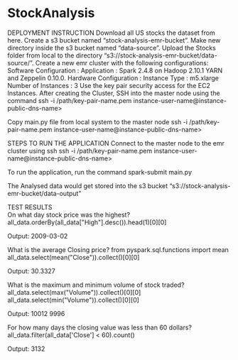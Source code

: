 # StockAnalysis

DEPLOYMENT INSTRUCTION
Download all US stocks the dataset from here.
Create a s3 bucket named “stock-analysis-emr-bucket”.
Make new directory inside the s3 bucket named “data-source”. 
Upload the Stocks folder from local to the directory “s3://stock-analysis-emr-bucket/data-source/”.
Create a new emr cluster with the following configurations:
Software Configuration : 
Application : Spark 2.4.8 on Hadoop 2.10.1 YARN and Zeppelin 0.10.0.
Hardware Configuration : 
Instance Type : m5.xlarge
Number of Instances : 3
Use the key pair security access for the EC2 Instances.
After creating the Cluster, SSH into the master node using the command 
ssh -i /path/key-pair-name.pem instance-user-name@instance-public-dns-name> 


Copy main.py file from local system to the master node
ssh -i /path/key-pair-name.pem instance-user-name@instance-public-dns-name> 


STEPS TO RUN THE APPLICATION
Connect to the master node to the emr cluster using ssh 
ssh -i /path/key-pair-name.pem instance-user-name@instance-public-dns-name> 


 To run the application, run the command 
spark-submit main.py


The Analysed data would get stored into the s3 bucket “s3://stock-analysis-emr-bucket/data-output”

TEST RESULTS	
On what day stock price was the highest?
all_data.orderBy(all_data["High"].desc()).head(1)[0][0]


Output: 2009-03-02

What is the average Closing price?
from pyspark.sql.functions import mean
all_data.select(mean("Close")).collect()[0][0]


Output: 30.3327


What is the maximum and minimum volume of stock traded?
all_data.select(max("Volume")).collect()[0][0]
all_data.select(min("Volume")).collect()[0][0]


Output: 10012
        9996



For how many days the closing value was less than 60 dollars?
all_data.filter(all_data['Close'] < 60).count()


Output: 3132

